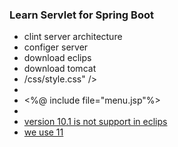 ### Learn Servlet for Spring Boot 
* clint server architecture
* configer server
* download eclips
* download tomcat
* <link rel="stylesheet" href="<%= application.getContextPath() %>">/css/style.css" />
* <link rel="stylesheet" href="${pageContext.request.contextPath}/css/style.css" />
* <%@ include file="menu.jsp"%>
* <a href = "<%= application.getContextPath() %>/index.jsp">
* version 10.1 is not support in eclips
* we use 11 


